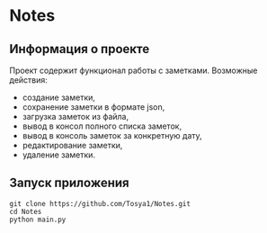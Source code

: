 # Notes
## Информация о проекте
Проект содержит функционал работы с заметками. Возможные действия:
* создание заметки,
* сохранение заметки в формате json,
* загрузка заметок из файла, 
* вывод в консол полного списка заметок,
* вывод в консоль заметок за конкретную дату,
* редактирование заметки,
* удаление заметки.
## Запуск приложения
```
git clone https://github.com/Tosya1/Notes.git
cd Notes
python main.py
```

